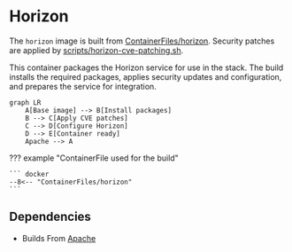 # Horizon

The `horizon` image is built from [ContainerFiles/horizon](https://github.com/rackerlabs/genestack-images/blob/main/ContainerFiles/horizon). Security patches are applied by [scripts/horizon-cve-patching.sh](https://github.com/rackerlabs/genestack-images/blob/main/scripts/horizon-cve-patching.sh).

This container packages the Horizon service for use in the stack. The build installs the required packages, applies security updates and configuration, and prepares the service for integration.

``` mermaid
graph LR
    A[Base image] --> B[Install packages]
    B --> C[Apply CVE patches]
    C --> D[Configure Horizon]
    D --> E[Container ready]
    Apache --> A
```

??? example "ContainerFile used for the build"

    ``` docker
    --8<-- "ContainerFiles/horizon"
    ```

## Dependencies

- Builds From [Apache](apache.md)
